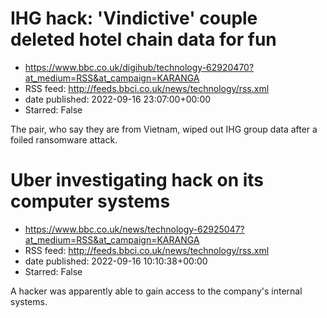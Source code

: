 # IHG hack: 'Vindictive' couple deleted hotel chain data for fun
 - https://www.bbc.co.uk/digihub/technology-62920470?at_medium=RSS&at_campaign=KARANGA
 - RSS feed: http://feeds.bbci.co.uk/news/technology/rss.xml
 - date published: 2022-09-16 23:07:00+00:00
 - Starred: False

The pair, who say they are from Vietnam, wiped out IHG group data after a foiled ransomware attack.

# Uber investigating hack on its computer systems
 - https://www.bbc.co.uk/news/technology-62925047?at_medium=RSS&at_campaign=KARANGA
 - RSS feed: http://feeds.bbci.co.uk/news/technology/rss.xml
 - date published: 2022-09-16 10:10:38+00:00
 - Starred: False

A hacker was apparently able to gain access to the company's internal systems.
